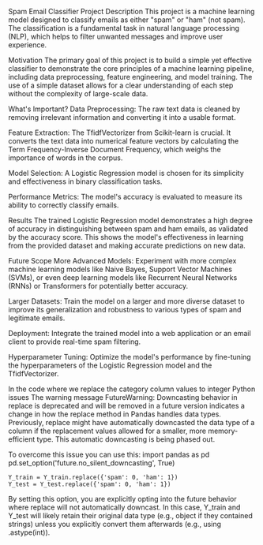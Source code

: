 Spam Email Classifier
Project Description
This project is a machine learning model designed to classify emails as either "spam" or "ham" (not spam). The classification is a fundamental task in natural language processing (NLP), which helps to filter unwanted messages and improve user experience.

Motivation
The primary goal of this project is to build a simple yet effective classifier to demonstrate the core principles of a machine learning pipeline, including data preprocessing, feature engineering, and model training. The use of a simple dataset allows for a clear understanding of each step without the complexity of large-scale data.

What's Important?
Data Preprocessing: The raw text data is cleaned by removing irrelevant information and converting it into a usable format.

Feature Extraction: The TfidfVectorizer from Scikit-learn is crucial. It converts the text data into numerical feature vectors by calculating the Term Frequency-Inverse Document Frequency, which weighs the importance of words in the corpus.

Model Selection: A Logistic Regression model is chosen for its simplicity and effectiveness in binary classification tasks.

Performance Metrics: The model's accuracy is evaluated to measure its ability to correctly classify emails.

Results
The trained Logistic Regression model demonstrates a high degree of accuracy in distinguishing between spam and ham emails, as validated by the accuracy score. This shows the model's effectiveness in learning from the provided dataset and making accurate predictions on new data.

Future Scope
More Advanced Models: Experiment with more complex machine learning models like Naive Bayes, Support Vector Machines (SVMs), or even deep learning models like Recurrent Neural Networks (RNNs) or Transformers for potentially better accuracy.

Larger Datasets: Train the model on a larger and more diverse dataset to improve its generalization and robustness to various types of spam and legitimate emails.

Deployment: Integrate the trained model into a web application or an email client to provide real-time spam filtering.

Hyperparameter Tuning: Optimize the model's performance by fine-tuning the hyperparameters of the Logistic Regression model and the TfidfVectorizer.

In the code where we replace the category column values to integer Python issues The warning message FutureWarning: Downcasting behavior in replace is deprecated and will be removed in a future version indicates a change in how the replace method in Pandas handles data types. Previously, replace might have automatically downcasted the data type of a column if the replacement values allowed for a smaller, more memory-efficient type. This automatic downcasting is being phased out.

To overcome this issue you can use this:
    import pandas as pd
    pd.set_option('future.no_silent_downcasting', True)

    Y_train = Y_train.replace({'spam': 0, 'ham': 1})
    Y_test = Y_test.replace({'spam': 0, 'ham': 1})
By setting this option, you are explicitly opting into the future behavior where replace will not automatically downcast. In this case, Y_train and Y_test will likely retain their original data type (e.g., object if they contained strings) unless you explicitly convert them afterwards (e.g., using .astype(int)).


